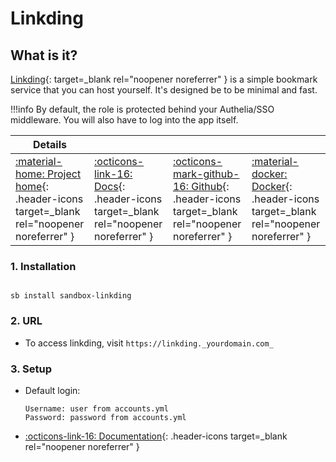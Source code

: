 # Linkding

## What is it?

[Linkding](https://github.com/sissbruecker/linkding#introduction){: target=_blank rel="noopener noreferrer" } is a simple bookmark service that you can host yourself. It's designed be to be minimal and fast.

!!!info
    By default, the role is protected behind your Authelia/SSO middleware. You will also have to log into the app itself.

| Details     |             |             |             |
|-------------|-------------|-------------|-------------|
| [:material-home: Project home](https://github.com/sissbruecker/linkding#introduction){: .header-icons target=_blank rel="noopener noreferrer" } | [:octicons-link-16: Docs](https://github.com/sissbruecker/linkding#documentation){: .header-icons target=_blank rel="noopener noreferrer" } | [:octicons-mark-github-16: Github](https://github.com/sissbruecker/linkding){: .header-icons target=_blank rel="noopener noreferrer" } | [:material-docker: Docker](https://hub.docker.com/r/sissbruecker/linkding){: .header-icons target=_blank rel="noopener noreferrer" } |

### 1. Installation

``` shell

sb install sandbox-linkding

```

### 2. URL

- To access linkding, visit `https://linkding._yourdomain.com_`

### 3. Setup

- Default login:

  ``` { .yaml}
  Username: user from accounts.yml
  Password: password from accounts.yml
  ```

- [:octicons-link-16: Documentation](https://github.com/sissbruecker/linkding#documentation){: .header-icons target=_blank rel="noopener noreferrer" }

